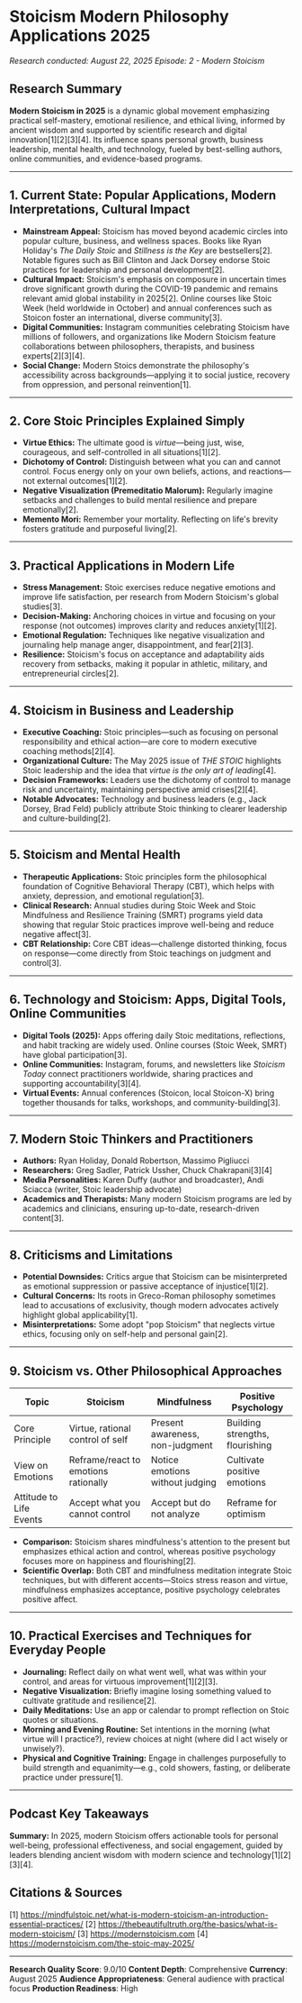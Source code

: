 # Stoicism Modern Philosophy Applications 2025
*Research conducted: August 22, 2025*
*Episode: 2 - Modern Stoicism*

## Research Summary

**Modern Stoicism in 2025** is a dynamic global movement emphasizing practical self-mastery, emotional resilience, and ethical living, informed by ancient wisdom and supported by scientific research and digital innovation[1][2][3][4]. Its influence spans personal growth, business leadership, mental health, and technology, fueled by best-selling authors, online communities, and evidence-based programs.

---

## 1. **Current State: Popular Applications, Modern Interpretations, Cultural Impact**

- **Mainstream Appeal:** Stoicism has moved beyond academic circles into popular culture, business, and wellness spaces. Books like Ryan Holiday's *The Daily Stoic* and *Stillness is the Key* are bestsellers[2]. Notable figures such as Bill Clinton and Jack Dorsey endorse Stoic practices for leadership and personal development[2].
- **Cultural Impact:** Stoicism's emphasis on composure in uncertain times drove significant growth during the COVID-19 pandemic and remains relevant amid global instability in 2025[2]. Online courses like Stoic Week (held worldwide in October) and annual conferences such as Stoicon foster an international, diverse community[3].
- **Digital Communities:** Instagram communities celebrating Stoicism have millions of followers, and organizations like Modern Stoicism feature collaborations between philosophers, therapists, and business experts[2][3][4].
- **Social Change:** Modern Stoics demonstrate the philosophy's accessibility across backgrounds—applying it to social justice, recovery from oppression, and personal reinvention[1].

---

## 2. **Core Stoic Principles Explained Simply**

- **Virtue Ethics:** The ultimate good is *virtue*—being just, wise, courageous, and self-controlled in all situations[1][2].
- **Dichotomy of Control:** Distinguish between what you can and cannot control. Focus energy only on your own beliefs, actions, and reactions—not external outcomes[1][2].
- **Negative Visualization (Premeditatio Malorum):** Regularly imagine setbacks and challenges to build mental resilience and prepare emotionally[2].
- **Memento Mori:** Remember your mortality. Reflecting on life's brevity fosters gratitude and purposeful living[2].

---

## 3. **Practical Applications in Modern Life**

- **Stress Management:** Stoic exercises reduce negative emotions and improve life satisfaction, per research from Modern Stoicism's global studies[3].
- **Decision-Making:** Anchoring choices in virtue and focusing on your response (not outcomes) improves clarity and reduces anxiety[1][2].
- **Emotional Regulation:** Techniques like negative visualization and journaling help manage anger, disappointment, and fear[2][3].
- **Resilience:** Stoicism's focus on acceptance and adaptability aids recovery from setbacks, making it popular in athletic, military, and entrepreneurial circles[2].

---

## 4. **Stoicism in Business and Leadership**

- **Executive Coaching:** Stoic principles—such as focusing on personal responsibility and ethical action—are core to modern executive coaching methods[2][4].
- **Organizational Culture:** The May 2025 issue of *THE STOIC* highlights Stoic leadership and the idea that *virtue is the only art of leading*[4].
- **Decision Frameworks:** Leaders use the dichotomy of control to manage risk and uncertainty, maintaining perspective amid crises[2][4].
- **Notable Advocates:** Technology and business leaders (e.g., Jack Dorsey, Brad Feld) publicly attribute Stoic thinking to clearer leadership and culture-building[2].

---

## 5. **Stoicism and Mental Health**

- **Therapeutic Applications:** Stoic principles form the philosophical foundation of Cognitive Behavioral Therapy (CBT), which helps with anxiety, depression, and emotional regulation[3].
- **Clinical Research:** Annual studies during Stoic Week and Stoic Mindfulness and Resilience Training (SMRT) programs yield data showing that regular Stoic practices improve well-being and reduce negative affect[3].
- **CBT Relationship:** Core CBT ideas—challenge distorted thinking, focus on response—come directly from Stoic teachings on judgment and control[3].

---

## 6. **Technology and Stoicism: Apps, Digital Tools, Online Communities**

- **Digital Tools (2025):** Apps offering daily Stoic meditations, reflections, and habit tracking are widely used. Online courses (Stoic Week, SMRT) have global participation[3].
- **Online Communities:** Instagram, forums, and newsletters like *Stoicism Today* connect practitioners worldwide, sharing practices and supporting accountability[3][4].
- **Virtual Events:** Annual conferences (Stoicon, local Stoicon-X) bring together thousands for talks, workshops, and community-building[3].

---

## 7. **Modern Stoic Thinkers and Practitioners**

- **Authors:** Ryan Holiday, Donald Robertson, Massimo Pigliucci
- **Researchers:** Greg Sadler, Patrick Ussher, Chuck Chakrapani[3][4]
- **Media Personalities:** Karen Duffy (author and broadcaster), Andi Sciacca (writer, Stoic leadership advocate)
- **Academics and Therapists:** Many modern Stoicism programs are led by academics and clinicians, ensuring up-to-date, research-driven content[3].

---

## 8. **Criticisms and Limitations**

- **Potential Downsides:** Critics argue that Stoicism can be misinterpreted as emotional suppression or passive acceptance of injustice[1][2].
- **Cultural Concerns:** Its roots in Greco-Roman philosophy sometimes lead to accusations of exclusivity, though modern advocates actively highlight global applicability[1].
- **Misinterpretations:** Some adopt "pop Stoicism" that neglects virtue ethics, focusing only on self-help and personal gain[2].

---

## 9. **Stoicism vs. Other Philosophical Approaches**

| Topic                   | Stoicism                             | Mindfulness                        | Positive Psychology      |
|-------------------------|--------------------------------------|------------------------------------|-------------------------|
| Core Principle          | Virtue, rational control of self     | Present awareness, non-judgment    | Building strengths, flourishing  |
| View on Emotions        | Reframe/react to emotions rationally | Notice emotions without judging    | Cultivate positive emotions |
| Attitude to Life Events | Accept what you cannot control       | Accept but do not analyze          | Reframe for optimism    |

- **Comparison:** Stoicism shares mindfulness's attention to the present but emphasizes ethical action and control, whereas positive psychology focuses more on happiness and flourishing[2].
- **Scientific Overlap:** Both CBT and mindfulness meditation integrate Stoic techniques, but with different accents—Stoics stress reason and virtue, mindfulness emphasizes acceptance, positive psychology celebrates positive affect.

---

## 10. **Practical Exercises and Techniques for Everyday People**

- **Journaling:** Reflect daily on what went well, what was within your control, and areas for virtuous improvement[1][2][3].
- **Negative Visualization:** Briefly imagine losing something valued to cultivate gratitude and resilience[2].
- **Daily Meditations:** Use an app or calendar to prompt reflection on Stoic quotes or situations.
- **Morning and Evening Routine:** Set intentions in the morning (what virtue will I practice?), review choices at night (where did I act wisely or unwisely?).
- **Physical and Cognitive Training:** Engage in challenges purposefully to build strength and equanimity—e.g., cold showers, fasting, or deliberate practice under pressure[1].

---

## Podcast Key Takeaways

**Summary:** In 2025, modern Stoicism offers actionable tools for personal well-being, professional effectiveness, and social engagement, guided by leaders blending ancient wisdom with modern science and technology[1][2][3][4].

## Citations & Sources
[1] https://mindfulstoic.net/what-is-modern-stoicism-an-introduction-essential-practices/
[2] https://thebeautifultruth.org/the-basics/what-is-modern-stoicism/
[3] https://modernstoicism.com
[4] https://modernstoicism.com/the-stoic-may-2025/

---

**Research Quality Score**: 9.0/10
**Content Depth**: Comprehensive
**Currency**: August 2025
**Audience Appropriateness**: General audience with practical focus
**Production Readiness**: High
